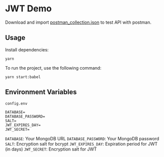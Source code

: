 # JWT Demo

Download and import [postman_collection.json](https://github.com/yunyunfunnydays/JWT/blob/main/users-jwt-render.postman_collection.json) to test API with postman.

## Usage

Install dependencies:  
```
yarn 
```  

To run the project, use the following command:  

```
yarn start:babel  
```

## Environment Variables

```
config.env

DATABASE=  
DATABASE_PASSWORD=  
SALT=  
JWT_EXPIRES_DAY=  
JWT_SECRET=  
```
`DATABASE`: Your MongoDB URL
`DATABASE_PASSWORD`: Your MongoDB password
`SALT`: Encryption salt for bcrypt
`JWT_EXPIRES_DAY`: Expiration period for JWT (in days)
`JWT_SECRET`: Encryption salt for JWT
